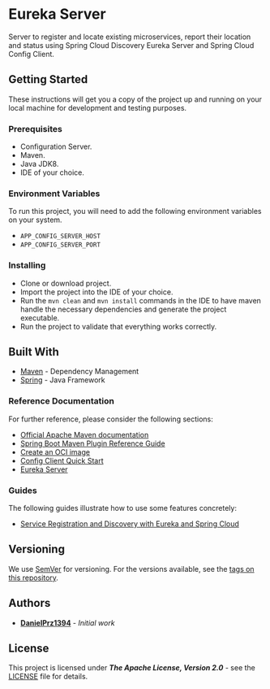 # Eureka Server

Server to register and locate existing microservices, report their location and status using Spring Cloud Discovery
Eureka Server and Spring Cloud Config Client.

## Getting Started

These instructions will get you a copy of the project up and running on your local machine for development and testing
purposes.

### Prerequisites

* Configuration Server.
* Maven.
* Java JDK8.
* IDE of your choice.

### Environment Variables

To run this project, you will need to add the following environment variables on your system.

* `APP_CONFIG_SERVER_HOST`
* `APP_CONFIG_SERVER_PORT`

### Installing

* Clone or download project.
* Import the project into the IDE of your choice.
* Run the ``mvn clean`` and ``mvn install`` commands in the IDE to have maven handle the necessary dependencies and
  generate the project executable.
* Run the project to validate that everything works correctly.

## Built With

* [Maven](https://maven.apache.org/) - Dependency Management
* [Spring](https://spring.io/) - Java Framework

### Reference Documentation

For further reference, please consider the following sections:

* [Official Apache Maven documentation](https://maven.apache.org/guides/index.html)
* [Spring Boot Maven Plugin Reference Guide](https://docs.spring.io/spring-boot/docs/2.6.6/maven-plugin/reference/html/)
* [Create an OCI image](https://docs.spring.io/spring-boot/docs/2.6.6/maven-plugin/reference/html/#build-image)
* [Config Client Quick Start](https://docs.spring.io/spring-cloud-config/docs/current/reference/html/#_client_side_usage)
* [Eureka Server](https://docs.spring.io/spring-cloud-netflix/docs/current/reference/html/#spring-cloud-eureka-server)

### Guides

The following guides illustrate how to use some features concretely:

* [Service Registration and Discovery with Eureka and Spring Cloud](https://spring.io/guides/gs/service-registration-and-discovery/)

## Versioning

We use [SemVer](http://semver.org/) for versioning. For the versions available, see
the [tags on this repository](https://github.com/DanielPrz1394/eureka-server/tags).

## Authors

- **[DanielPrz1394](https://github.com/DanielPrz1394)** - *Initial work*

## License

This project is licensed under ***The Apache License, Version 2.0*** - see the [LICENSE](LICENSE) file for details.